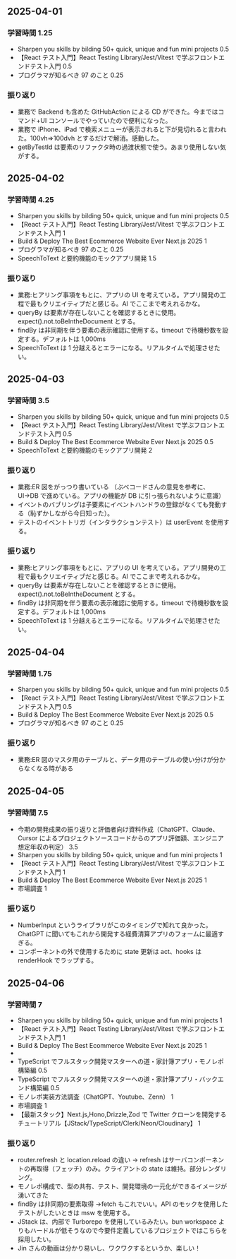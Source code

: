 ## 2025-04-01

### 学習時間 1.25

- Sharpen you skills by bilding 50+ quick, unique and fun mini projects 0.5
- 【React テスト入門】React Testing Library/Jest/Vitest で学ぶフロントエンドテスト入門 0.5
- プログラマが知るべき 97 のこと 0.25

### 振り返り

- 業務で Backend も含めた GitHubAction による CD ができた。今まではコマンド+UI コンソールでやっていたので便利になった。
- 業務で iPhone、iPad で検索メニューが表示されると下が見切れると言われた。100vh⇒100dvh とするだけで解消。感動した。
- getByTestId は要素のリファクタ時の過渡状態で使う。あまり使用しない気がする。

## 2025-04-02

### 学習時間 4.25

- Sharpen you skills by bilding 50+ quick, unique and fun mini projects 0.5
- 【React テスト入門】React Testing Library/Jest/Vitest で学ぶフロントエンドテスト入門 1
- Build & Deploy The Best Ecommerce Website Ever Next.js 2025 1
- プログラマが知るべき 97 のこと 0.25
- SpeechToText と要約機能のモックアプリ開発 1.5

### 振り返り

- 業務:ヒアリング事項をもとに、アプリの UI を考えている。アプリ開発の工程で最もクリエイティブだと感じる。AI でここまで考えれるかな。
- queryBy は要素が存在しないことを確認するときに使用。expect().not.toBeIntheDocument とする。
- findBy は非同期を伴う要素の表示確認に使用する。timeout で待機秒数を設定する。デフォルトは 1,000ms
- SpeechToText は 1 分越えるとエラーになる。リアルタイムで処理させたい。

## 2025-04-03

### 学習時間 3.5

- Sharpen you skills by bilding 50+ quick, unique and fun mini projects 0.5
- 【React テスト入門】React Testing Library/Jest/Vitest で学ぶフロントエンドテスト入門 0.5
- Build & Deploy The Best Ecommerce Website Ever Next.js 2025 0.5
- SpeechToText と要約機能のモックアプリ開発 2

### 振り返り

- 業務:ER 図をがっつり書いている （ぶべコードさんの意見を参考に、UI→DB で進めている。アプリの機能が DB に引っ張られないように意識）
- イベントのバブリングは子要素にイベントハンドラの登録がなくても発動する（恥ずかしながら今日知った）。
- テストのイベントトリガ（インタラクションテスト）は userEvent を使用する。

### 振り返り

- 業務:ヒアリング事項をもとに、アプリの UI を考えている。アプリ開発の工程で最もクリエイティブだと感じる。AI でここまで考えれるかな。
- queryBy は要素が存在しないことを確認するときに使用。expect().not.toBeIntheDocument とする。
- findBy は非同期を伴う要素の表示確認に使用する。timeout で待機秒数を設定する。デフォルトは 1,000ms
- SpeechToText は 1 分越えるとエラーになる。リアルタイムで処理させたい。

## 2025-04-04

### 学習時間 1.75

- Sharpen you skills by bilding 50+ quick, unique and fun mini projects 0.5
- 【React テスト入門】React Testing Library/Jest/Vitest で学ぶフロントエンドテスト入門 0.5
- Build & Deploy The Best Ecommerce Website Ever Next.js 2025 0.5
- プログラマが知るべき 97 のこと 0.25

### 振り返り

- 業務:ER 図のマスタ用のテーブルと、データ用のテーブルの使い分けが分からなくなる時がある

## 2025-04-05

### 学習時間 7.5

- 今期の開発成果の振り返りと評価者向け資料作成（ChatGPT、Claude、Cursor によるプロジェクトソースコードからのアプリ評価額、エンジニア想定年収の判定） 3.5
- Sharpen you skills by bilding 50+ quick, unique and fun mini projects 1
- 【React テスト入門】React Testing Library/Jest/Vitest で学ぶフロントエンドテスト入門 1
- Build & Deploy The Best Ecommerce Website Ever Next.js 2025 1
- 市場調査 1

### 振り返り

- NumberInput というライブラリがこのタイミングで知れて良かった。ChatGPT に聞いてもこれから開発する経費清算アプリのフォームに最適すぎる。
- コンポーネントの外で使用するために state 更新は act、hooks は renderHook でラップする。

## 2025-04-06

### 学習時間 7

- Sharpen you skills by bilding 50+ quick, unique and fun mini projects 1
- 【React テスト入門】React Testing Library/Jest/Vitest で学ぶフロントエンドテスト入門 1
- Build & Deploy The Best Ecommerce Website Ever Next.js 2025 1
-
- TypeScript でフルスタック開発マスターへの道・家計簿アプリ・モノレポ構築編 0.5
- TypeScript でフルスタック開発マスターへの道・家計簿アプリ・バックエンド構築編 0.5
- モノレポ実装方法調査（ChatGPT、Youtube、Zenn） 1
- 市場調査 1
- 【最新スタック】Next.js,Hono,Drizzle,Zod で Twitter クローンを開発するチュートリアル【JStack/TypeScript/Clerk/Neon/Cloudinary】 1

### 振り返り

- router.refresh と location.reload の違い → refresh はサーバコンポーネントの再取得（フェッチ）のみ。クライアントの state は維持。部分レンダリング。
- モノレポ構成で、型の共有、テスト、開発環境の一元化ができるイメージが湧いてきた
- findBy は非同期の要素取得 →fetch もこれでいい。API のモックを使用したテストがしたいときは msw を使用する。
- JStack は、内部で Turborepo を使用しているみたい。bun workspace よりもハードルが低そうなので今要件定義しているプロジェクトではこちらを採用したい。
- Jin さんの動画は分かり易いし、ワクワクするというか、楽しい！

